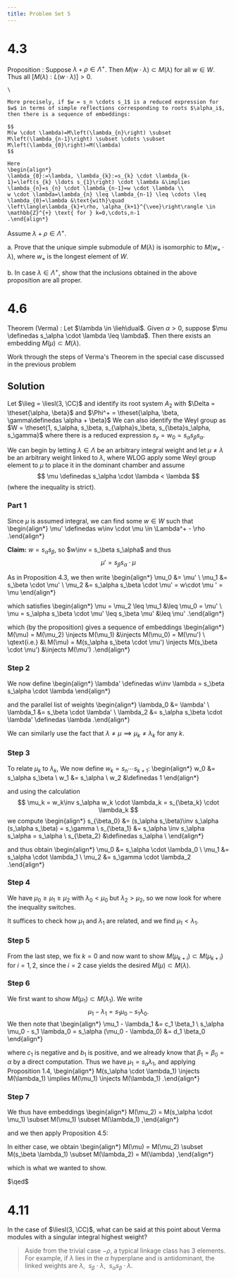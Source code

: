 ```yaml
---
title: Problem Set 5
---
```


# 4.3

Proposition
:   Suppose $\lambda + \rho \in \Lambda^+$.
    Then $M(w\cdot \lambda) \subset M(\lambda)$ for all $w\in W$.
    Thus all $[M(\lambda): L(w\cdot \lambda)] > 0$.

    \

    More precisely, if $w = s_n \cdots s_1$ is a reduced expression for $w$ in terms of simple reflections corresponding to roots $\alpha_i$, then there is a sequence of embeddings:

    $$
    M(w \cdot \lambda)=M\left(\lambda_{n}\right) \subset M\left(\lambda_{n-1}\right) \subset \cdots \subset M\left(\lambda_{0}\right)=M(\lambda)
    $$

    Here
    \begin{align*}
    \lambda_{0}:=\lambda, \lambda_{k}:=s_{k} \cdot \lambda_{k-1}=\left(s_{k} \ldots s_{1}\right) \cdot \lambda &\implies \lambda_{n}=s_{n} \cdot \lambda_{n-1}=w \cdot \lambda \\
    w \cdot \lambda=\lambda_{n} \leq \lambda_{n-1} \leq \cdots \leq \lambda_{0}=\lambda &\text{with}\quad
    \left\langle\lambda_{k}+\rho, \alpha_{k+1}^{\vee}\right\rangle \in \mathbb{Z}^{+} \text{ for } k=0,\cdots,n-1
    .\end{align*}

Assume $\lambda + \rho \in \Lambda^+$.

a. Prove that the unique simple submodule of $M(\lambda)$ is isomorphic to $M(w_\diamond \cdot \lambda)$, where $w_\diamond$ is the longest element of $W$.

b. In case $\lambda \in \Lambda^+$, show that the inclusions obtained in the above proposition are all proper.

# 4.6

Theorem (Verma)
:   Let $\lambda \in \lieh\dual$.
    Given $\alpha > 0$, suppose $\mu \definedas s_\alpha \cdot \lambda \leq \lambda$.
    Then there exists an embedding $M(\mu) \subset M(\lambda)$.

Work through the steps of Verma's Theorem in the special case discussed in the previous problem

## Solution

Let $\lieg = \liesl(3, \CC)$ and identify its root system $A_2$ with $\Delta = \theset{\alpha, \beta}$ and $\Phi^+ = \theset{\alpha, \beta, \gamma\definedas \alpha + \beta}$
We can also identify the Weyl group as $W = \theset{1, s_\alpha, s_\beta, s_{\alpha}s_\beta, s_{\beta}s_\alpha, s_\gamma}$ where there is a reduced expression $s_\gamma = w_0 = s_\alpha s_\beta s_\alpha$.

We can begin by letting $\lambda \in \Lambda$ be an arbitrary integral weight and let $\mu\neq \lambda$ be an arbitrary weight linked to $\lambda$, where WLOG apply some Weyl group element to $\mu$ to place it in the dominant chamber and assume 
$$
\mu \definedas s_\alpha \cdot \lambda < \lambda
$$
(where the inequality is strict).

### Part 1

Since $\mu$ is assumed integral, we can find some $w\in W$ such that
\begin{align*}
\mu' \definedas w\inv \cdot \mu \in \Lambda^+ - \rho
.\end{align*}

**Claim:** 
$w = s_\alpha s_\beta$, so $w\inv = s_\beta s_\alpha$ and thus
$$
\mu' = s_\beta s_\alpha \cdot \mu
$$

As in Proposition 4.3, we then write
\begin{align*}
\mu_0 &= \mu' \\
\mu_1 &= s_\beta \cdot \mu' \\
\mu_2 &= s_\alpha s_\beta \cdot \mu' = w\cdot \mu ' = \mu
\end{align*}

which satisfies
\begin{align*}
\mu = \mu_2 \leq \mu_1 &\leq \mu_0 = \mu' \\
\mu = s_\alpha s_\beta \cdot \mu' \leq s_\beta \mu' &\leq \mu'
.\end{align*}

which (by the proposition) gives a sequence of embeddings
\begin{align*}
M(\mu) = M(\mu_2) \injects M(\mu_1) &\injects M(\mu_0) = M(\mu') \\
\qtext{i.e.} &\\
M(\mu)  = M(s_\alpha s_\beta \cdot \mu') \injects M(s_\beta \cdot \mu') &\injects M(\mu')
.\end{align*}

### Step 2
We now define
\begin{align*}
\lambda' \definedas w\inv \lambda = s_\beta s_\alpha \cdot \lambda
\end{align*}

and the parallel list of weights
\begin{align*}
\lambda_0 &= \lambda' \\
\lambda_1 &= s_\beta \cdot \lambda' \\
\lambda_2 &= s_\alpha s_\beta \cdot \lambda' \definedas \lambda
.\end{align*}

We can similarly use the fact that $\lambda \neq \mu \implies \mu_k \neq \lambda_k$ for any $k$.

### Step 3

To relate $\mu_k$ to $\lambda_k$, We now define $w_k = s_n \cdots s_{k+1}$:
\begin{align*}
w_0 &= s_\alpha s_\beta \\
w_1 &= s_\alpha \\
w_2 &\definedas 1
\end{align*}

and using the calculation 
$$
\mu_k = w_k\inv s_\alpha w_k \cdot \lambda_k = s_{\beta_k} \cdot \lambda_k
$$
we compute 
\begin{align*}
s_{\beta_0} &= (s_\alpha s_\beta)\inv s_\alpha (s_\alpha s_\beta) = s_\gamma  \\
s_{\beta_1} &= s_\alpha \inv s_\alpha s_\alpha = s_\alpha \\
s_{\beta_2} &\definedas s_\alpha \\
\end{align*}

and thus obtain
\begin{align*}
\mu_0 &= s_\alpha \cdot \lambda_0 \\
\mu_1 &= s_\alpha \cdot \lambda_1 \\
\mu_2 &= s_\gamma \cdot \lambda_2
.\end{align*}


### Step 4

We have $\mu_0 \geq \mu_1 \geq \mu_2$ with $\lambda_0 < \mu_0$ but $\lambda_2 > \mu_2$, so we now look for where the inequality switches.

It suffices to check how $\mu_1$ and $\lambda_1$ are related, and we find $\mu_1 < \lambda_1$.

### Step 5

From the last step, we fix $k=0$ and now want to show $M(\mu_{k+i}) \subset M(\mu_{k+i})$ for $i=1, 2$, since the $i=2$ case yields the desired $M(\mu) \subset M(\lambda)$.

### Step 6

We first want to show $M(\mu_1) \subset M(\lambda_1)$.
We write 
$$
\mu_1 - \lambda_1  = s_1 \mu_0 - s_1 \lambda_0
.$$
We then note that
\begin{align*}
\mu_1 - \lambda_1 &= c_1 \beta_1 \\
s_\alpha \mu_0 - s_1 \lambda_0 = s_\alpha (\mu_0 - \lambda_0) &= d_1 \beta_0 
\end{align*}

where $c_1$ is negative and $b_1$ is positive, and we already know that $\beta_1 = \beta_0 = \alpha$ by a direct computation.
Thus we have $\mu_1 = s_\alpha \lambda_1$, and applying Proposition 1.4, 
\begin{align*}
M(s_\alpha \cdot \lambda_1) \injects M(\lambda_1) \implies M(\mu_1) \injects M(\lambda_1)
.\end{align*}

### Step 7


We thus have embeddings
\begin{align*}
M(\mu_2) = M(s_\alpha \cdot \mu_1) \subset M(\mu_1) \subset M(\lambda_1)
,\end{align*}

and we then apply Proposition 4.5:


In either case, we obtain
\begin{align*}
M(\mu) = M(\mu_2) \subset M(s_\beta \lambda_1) \subset M(\lambda_2) = M(\lambda)
,\end{align*}

which is what we wanted to show.

$\qed$




# 4.11

In the case of $\liesl(3, \CC)$, what can be said at this point about Verma modules with a singular integral highest weight?

> Aside from the trivial case $-\rho$, a typical linkage class has 3 elements.
> For example, if $\lambda$ lies in the $\alpha$ hyperplane and is antidominant, the linked weights are
> $\lambda,~~ s_\beta \cdot \lambda, ~~ s_\alpha s_\beta \cdot \lambda$.
